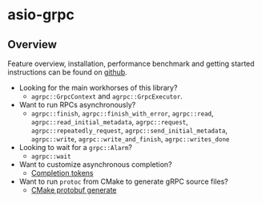 # asio-grpc

## Overview

Feature overview, installation, performance benchmark and getting started instructions can be found on [github](https://github.com/Tradias/asio-grpc).

* Looking for the main workhorses of this library?
    * `agrpc::GrpcContext` and `agrpc::GrpcExecutor`.
* Want to run RPCs asynchronously?
    * `agrpc::finish`, `agrpc::finish_with_error`, `agrpc::read`, `agrpc::read_initial_metadata`, `agrpc::request`, `agrpc::repeatedly_request`, `agrpc::send_initial_metadata`, `agrpc::write`, `agrpc::write_and_finish`, `agrpc::writes_done`
* Looking to wait for a `grpc::Alarm`?
    * `agrpc::wait`
* Want to customize asynchronous completion?
    * [Completion tokens](md_doc_completion_tokens.html)
* Want to run `protoc` from CMake to generate gRPC source files?
    * [CMake protobuf generate](md_doc_cmake_protobuf_generate.html)